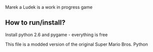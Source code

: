 Marek a Ludek is a work in progress game






How to run/install?
-------------------
Install python 2.6 and pygame - everything is free

This file is a modded version of the original Super Mario Bros. Python

